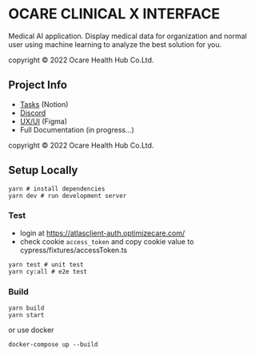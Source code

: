 # OCARE CLINICAL X INTERFACE
Medical AI application. Display medical data for organization and normal user using machine learning to analyze the best solution for you.

copyright © 2022 Ocare Health Hub Co.Ltd.

## Project Info
- [Tasks](https://electric-foam-6c7.notion.site/91943609e1bf45ea8dd4823fd600a00e?v=42bde823099141bfa449c48b011cc918) (Notion)
- [Discord](https://discord.com/channels/1060879275877732372/1061524151510245396)
- [UX/UI](https://www.figma.com/file/Jvrsk4RaMddT0TSfo5ilXD/Ocare-(Shared-Project-Whole)?node-id=1490%3A2519&t=fS2cNvWTyGMR07lr-0) (Figma)
- Full Documentation (in progress...)

copyright © 2022 Ocare Health Hub Co.Ltd.

## Setup Locally
```
yarn # install dependencies
yarn dev # run development server
```
### Test
- login at https://atlasclient-auth.optimizecare.com/
- check cookie `access_token` and copy cookie value to
cypress/fixtures/accessToken.ts
```
yarn test # unit test
yarn cy:all # e2e test
```

### Build
```
yarn build
yarn start
```
or use docker
```
docker-compose up --build
```